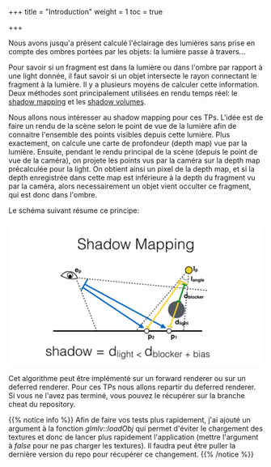 +++
title = "Introduction"
weight = 1
toc = true

+++

Nous avons jusqu'a présent calculé l'éclairage des lumières sans prise en compte des ombres portées par les objets: la lumière passe à travers...

Pour savoir si un fragment est dans la lumière ou dans l'ombre par rapport à une light donnée, il faut savoir si un objet intersecte le rayon connectant le fragment à la lumière. Il y a plusieurs moyens de calculer cette information. Deux méthodes sont principalement utilisées en rendu temps réel: le [shadow mapping](https://www.wikiwand.com/en/Shadow_mapping) et les [shadow volumes](https://www.wikiwand.com/en/Shadow_volume).

Nous allons nous intéresser au shadow mapping pour ces TPs. L'idée est de faire un rendu de la scène selon le point de vue de la lumière afin de connaitre l'ensemble des points visibles depuis cette lumière. Plus exactement, on calcule une carte de profondeur (depth map) vue par la lumière. Ensuite, pendant le rendu principal de la scène (depuis le point de vue de la caméra), on projete les points vus par la caméra sur la depth map précalculée pour la light. On obtient ainsi un pixel de la depth map, et si la depth enregistrée dans cette map est inférieure à la depth du fragment vu par la caméra, alors necessairement un objet vient occulter ce fragment, qui est donc dans l'ombre.

Le schéma suivant résume ce principe:

![Shadow Mapping](/images/shadow_mapping.jpg)

Cet algorithme peut être implémenté sur un forward renderer ou sur un deferred renderer. Pour ces TPs nous allons repartir du deferred renderer. Si vous ne l'avez pas terminé, vous pouvez le récupérer sur la branche cheat du repository.

{{% notice info %}}
Afin de faire vos tests plus rapidement, j'ai ajouté un argument à la fonction *glmlv::loadObj* qui permet d'éviter le chargement des textures et donc de lancer plus rapidement l'application (mettre l'argument à *false* pour ne pas charger les textures). Il faudra peut être puller la dernière version du repo pour récupérer ce changement.
{{% /notice %}}